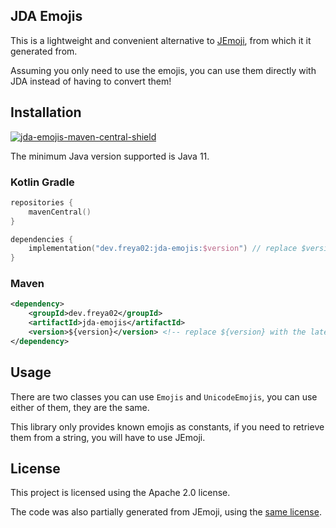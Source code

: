 [jda-emojis-maven-central-shield]: https://img.shields.io/maven-central/v/dev.freya02/jda-emojis
[jda-emojis-maven-central-link]: https://mvnrepository.com/artifact/dev.freya02/jda-emojis/latest

## JDA Emojis
This is a lightweight and convenient alternative to [JEmoji](https://github.com/felldo/JEmoji), from which it it generated from.

Assuming you only need to use the emojis, you can use them directly with JDA instead of having to convert them!

## Installation
[![jda-emojis-maven-central-shield]][jda-emojis-maven-central-link]

The minimum Java version supported is Java 11.

### Kotlin Gradle
```kt
repositories {
    mavenCentral()
}

dependencies {
    implementation("dev.freya02:jda-emojis:$version") // replace $version with the latest version
}
```

### Maven
```xml
<dependency>
    <groupId>dev.freya02</groupId>
    <artifactId>jda-emojis</artifactId>
    <version>${version}</version> <!-- replace ${version} with the latest version -->
</dependency>
```

## Usage
There are two classes you can use `Emojis` and `UnicodeEmojis`, you can use either of them, they are the same.

This library only provides known emojis as constants, if you need to retrieve them from a string, you will have to use JEmoji.

## License
This project is licensed using the Apache 2.0 license.

The code was also partially generated from JEmoji, using the [same license](https://github.com/felldo/JEmoji/blob/master/LICENSE).